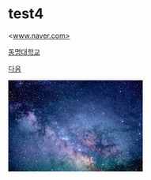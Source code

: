 # test4

<www.naver.com>

[동명대학교](www.tu.ac.kr)

[다음](ww.daum.net "여기를 클릭하시오")

![대체테스트](./우주배경.jpg)

  
